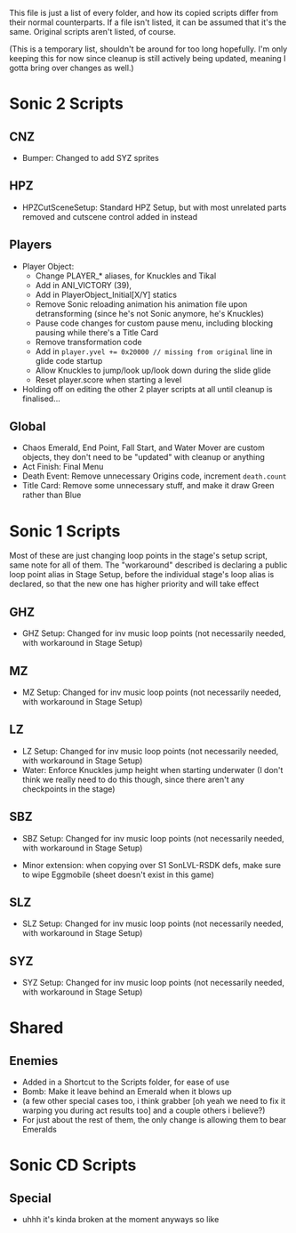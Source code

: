 
This file is just a list of every folder, and how its copied scripts differ from their normal counterparts. If a file isn't listed, it can be assumed that it's the same. Original scripts aren't listed, of course.

(This is a temporary list, shouldn't be around for too long hopefully. I'm only keeping this for now since cleanup is still actively being updated, meaning I gotta bring over changes as well.)

# Sonic 2 Scripts

## CNZ
- Bumper: Changed to add SYZ sprites

## HPZ
- HPZCutSceneSetup: Standard HPZ Setup, but with most unrelated parts removed and cutscene control added in instead

## Players
- Player Object: 
  - Change PLAYER_\* aliases, for Knuckles and Tikal
  - Add in ANI_VICTORY (39),
  - Add in PlayerObject_Initial[X/Y] statics
  - Remove Sonic reloading animation his animation file upon detransforming (since he's not Sonic anymore, he's Knuckles)
  - Pause code changes for custom pause menu, including blocking pausing while there's a Title Card
  - Remove transformation code
  - Add in `player.yvel += 0x20000 // missing from original` line in glide code startup
  - Allow Knuckles to jump/look up/look down during the slide glide
  - Reset player.score when starting a level
- Holding off on editing the other 2 player scripts at all until cleanup is finalised...

## Global
- Chaos Emerald, End Point, Fall Start, and Water Mover are custom objects, they don't need to be "updated" with cleanup or anything
- Act Finish: Final Menu
- Death Event: Remove unnecessary Origins code, increment `death.count`
- Title Card: Remove some unnecessary stuff, and make it draw Green rather than Blue

# Sonic 1 Scripts

Most of these are just changing loop points in the stage's setup script, same note for all of them. The "workaround" described is declaring a public loop point alias in Stage Setup, before the individual stage's loop alias is declared, so that the new one has higher priority and will take effect

## GHZ
- GHZ Setup: Changed for inv music loop points (not necessarily needed, with workaround in Stage Setup)

## MZ
- MZ Setup: Changed for inv music loop points (not necessarily needed, with workaround in Stage Setup)

## LZ
- LZ Setup: Changed for inv music loop points (not necessarily needed, with workaround in Stage Setup)
- Water: Enforce Knuckles jump height when starting underwater (I don't think we really need to do this though, since there aren't any checkpoints in the stage)

## SBZ
- SBZ Setup: Changed for inv music loop points (not necessarily needed, with workaround in Stage Setup)

- Minor extension: when copying over S1 SonLVL-RSDK defs, make sure to wipe Eggmobile (sheet doesn't exist in this game)

## SLZ
- SLZ Setup: Changed for inv music loop points (not necessarily needed, with workaround in Stage Setup)

## SYZ
- SYZ Setup: Changed for inv music loop points (not necessarily needed, with workaround in Stage Setup)

# Shared

## Enemies
- Added in a Shortcut to the Scripts folder, for ease of use
- Bomb: Make it leave behind an Emerald when it blows up
- (a few other special cases too, i think grabber \[oh yeah we need to fix it warping you during act results too] and a couple others i believe?)
- For just about the rest of them, the only change is allowing them to bear Emeralds


# Sonic CD Scripts

## Special

- uhhh it's kinda broken at the moment anyways so like 

